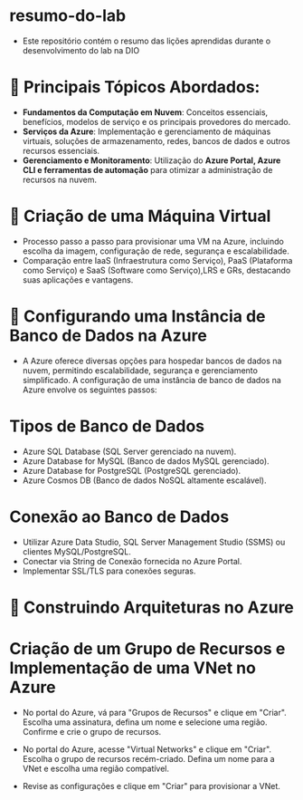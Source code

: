 # resumo-do-lab

- Este repositório contém o resumo das lições aprendidas durante o desenvolvimento do lab na DIO
  
# 📌 Principais Tópicos Abordados:
- **Fundamentos da Computação em Nuvem**: Conceitos essenciais, benefícios, modelos de serviço e os principais provedores do mercado.  
- **Serviços da Azure**: Implementação e gerenciamento de máquinas virtuais, soluções de armazenamento, redes, bancos de dados e outros recursos essenciais.  
- **Gerenciamento e Monitoramento**: Utilização do **Azure Portal, Azure CLI e ferramentas de automação** para otimizar a administração de recursos na nuvem.

# 📌 Criação de uma Máquina Virtual
- Processo passo a passo para provisionar uma VM na Azure, incluindo escolha da imagem, configuração de rede, segurança e escalabilidade.
- Comparação entre IaaS (Infraestrutura como Serviço), PaaS (Plataforma como Serviço) e SaaS (Software como Serviço),LRS e GRs, destacando suas aplicações e vantagens.

# 📌 Configurando uma Instância de Banco de Dados na Azure
- A Azure oferece diversas opções para hospedar bancos de dados na nuvem, permitindo escalabilidade, segurança e gerenciamento simplificado. A configuração de uma instância de banco de dados na Azure envolve os seguintes passos:

# Tipos de Banco de Dados
- Azure SQL Database (SQL Server gerenciado na nuvem).
- Azure Database for MySQL (Banco de dados MySQL gerenciado).
- Azure Database for PostgreSQL (PostgreSQL gerenciado).
- Azure Cosmos DB (Banco de dados NoSQL altamente escalável).

# Conexão ao Banco de Dados
- Utilizar Azure Data Studio, SQL Server Management Studio (SSMS) ou clientes MySQL/PostgreSQL.
- Conectar via String de Conexão fornecida no Azure Portal.
- Implementar SSL/TLS para conexões seguras.

# 📌 Construindo Arquiteturas no Azure

# Criação de um Grupo de Recursos e Implementação de uma VNet no Azure

- No portal do Azure, vá para "Grupos de Recursos" e clique em "Criar".
Escolha uma assinatura, defina um nome e selecione uma região.
Confirme e crie o grupo de recursos.

- No portal do Azure, acesse "Virtual Networks" e clique em "Criar".
Escolha o grupo de recursos recém-criado.
Defina um nome para a VNet e escolha uma região compatível.

- Revise as configurações e clique em "Criar" para provisionar a VNet.
